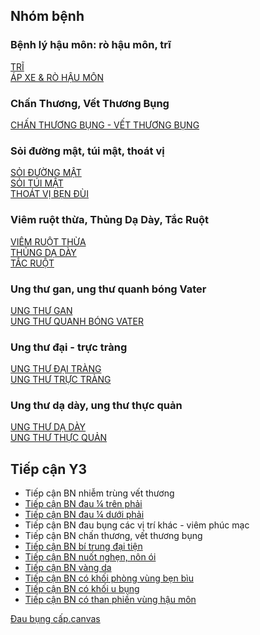 ## Nhóm bệnh  
### Bệnh lý hậu môn: rò hậu môn, trĩ  
[TRĨ](./W1-Tr%C4%A9,%20%C3%A1p%20xe%20HM,%20r%C3%B2%20HM/TR%C4%A8.md)  
[ÁP XE & RÒ HẬU MÔN](./W1-Tr%C4%A9,%20%C3%A1p%20xe%20HM,%20r%C3%B2%20HM/%C3%81P%20XE%20&%20R%C3%92%20H%E1%BA%ACU%20M%C3%94N.md)  
### Chấn Thương, Vết Thương Bụng  
[CHẤN THƯƠNG BỤNG - VẾT THƯƠNG BỤNG](./W2-Ch%E1%BA%A5n%20th%C6%B0%C6%A1ng%20b%E1%BB%A5ng,%20v%E1%BA%BFt%20th%C6%B0%C6%A1ng%20b%E1%BB%A5ng/CH%E1%BA%A4N%20TH%C6%AF%C6%A0NG%20B%E1%BB%A4NG%20-%20V%E1%BA%BET%20TH%C6%AF%C6%A0NG%20B%E1%BB%A4NG.md)  
### Sỏi đường mật, túi mật, thoát vị  
[SỎI ĐƯỜNG MẬT](./W3-S%E1%BB%8Fi%20%C4%91%C6%B0%E1%BB%9Dng%20m%E1%BA%ADt,%20t%C3%BAi%20m%E1%BA%ADt,%20tho%C3%A1t%20v%E1%BB%8B/S%E1%BB%8EI%20%C4%90%C6%AF%E1%BB%9CNG%20M%E1%BA%ACT.md)  
[SỎI TÚI MẬT](./W3-S%E1%BB%8Fi%20%C4%91%C6%B0%E1%BB%9Dng%20m%E1%BA%ADt,%20t%C3%BAi%20m%E1%BA%ADt,%20tho%C3%A1t%20v%E1%BB%8B/S%E1%BB%8EI%20T%C3%9AI%20M%E1%BA%ACT.md)  
[THOÁT VỊ BẸN ĐÙI](./W3-S%E1%BB%8Fi%20%C4%91%C6%B0%E1%BB%9Dng%20m%E1%BA%ADt,%20t%C3%BAi%20m%E1%BA%ADt,%20tho%C3%A1t%20v%E1%BB%8B/THO%C3%81T%20V%E1%BB%8A%20B%E1%BA%B8N%20%C4%90%C3%99I.md)  
### Viêm ruột thừa, Thủng Dạ Dày, Tắc Ruột  
[VIÊM RUỘT THỪA](./W4-Vi%C3%AAm%20ru%E1%BB%99t%20th%E1%BB%ABa,%20th%E1%BB%A7ng%20d%E1%BA%A1%20d%C3%A0y,%20t%E1%BA%AFc%20ru%E1%BB%99t/VI%C3%8AM%20RU%E1%BB%98T%20TH%E1%BB%AAA.md)  
[THỦNG DẠ DÀY](TH%E1%BB%A6NG%20D%E1%BA%A0%20D%C3%80Y.md)  
[TẮC RUỘT](./T%E1%BA%AEC%20RU%E1%BB%98T.md)  
### Ung thư gan, ung thư quanh bóng Vater  
[UNG THƯ GAN](./UNG%20TH%C6%AF%20GAN.md)  
[UNG THƯ QUANH BÓNG VATER](./K%20Vater%20-%20K%20tu%E1%BB%B5.md)  
### Ung thư đại - trực tràng  
[UNG THƯ ĐẠI TRÀNG](UNG%20TH%C6%AF%20%C4%90%E1%BA%A0I%20TR%C3%80NG.md)  
[UNG THƯ TRỰC TRÀNG](UNG%20TH%C6%AF%20TR%E1%BB%B0C%20TR%C3%80NG.md)  
### Ung thư dạ dày, ung thư thực quản  
[UNG THƯ DẠ DÀY](./W7-Ung%20th%C6%B0%20d%E1%BA%A1%20d%C3%A0y,%20ung%20th%C6%B0%20th%E1%BB%B1c%20qu%E1%BA%A3n/UNG%20TH%C6%AF%20D%E1%BA%A0%20D%C3%80Y.md)  
[UNG THƯ THỰC QUẢN](UNG%20TH%C6%AF%20TH%C6%AF%CC%A3C%20QUA%CC%89N.md)  
  
## Tiếp cận Y3  
- Tiếp cận BN nhiễm trùng vết thương  
- [Tiếp cận BN đau ¼ trên phải](./W3-S%E1%BB%8Fi%20%C4%91%C6%B0%E1%BB%9Dng%20m%E1%BA%ADt,%20t%C3%BAi%20m%E1%BA%ADt,%20tho%C3%A1t%20v%E1%BB%8B/Ti%E1%BA%BFp%20c%E1%BA%ADn%20BN%20%C4%91au%20%C2%BC%20tr%C3%AAn%20ph%E1%BA%A3i.md)  
- [Tiếp cận BN đau ¼ dưới phải](./W4-Vi%C3%AAm%20ru%E1%BB%99t%20th%E1%BB%ABa,%20th%E1%BB%A7ng%20d%E1%BA%A1%20d%C3%A0y,%20t%E1%BA%AFc%20ru%E1%BB%99t/Ti%E1%BA%BFp%20c%E1%BA%ADn%20BN%20%C4%91au%20%C2%BC%20d%C6%B0%E1%BB%9Bi%20ph%E1%BA%A3i.md)  
- Tiếp cận BN đau bụng các vị trí khác - viêm phúc mạc  
- Tiếp cận BN chấn thương, vết thương bụng  
- [Tiếp cận BN bí trung đại tiện](./W4-Vi%C3%AAm%20ru%E1%BB%99t%20th%E1%BB%ABa,%20th%E1%BB%A7ng%20d%E1%BA%A1%20d%C3%A0y,%20t%E1%BA%AFc%20ru%E1%BB%99t/Ti%E1%BA%BFp%20c%E1%BA%ADn%20BN%20b%C3%AD%20trung%20%C4%91%E1%BA%A1i%20ti%E1%BB%87n.md)  
- [Tiếp cận BN nuốt nghẹn, nôn ói](./W4-Vi%C3%AAm%20ru%E1%BB%99t%20th%E1%BB%ABa,%20th%E1%BB%A7ng%20d%E1%BA%A1%20d%C3%A0y,%20t%E1%BA%AFc%20ru%E1%BB%99t/Ti%E1%BA%BFp%20c%E1%BA%ADn%20BN%20nu%E1%BB%91t%20ngh%E1%BA%B9n,%20n%C3%B4n%20%C3%B3i.md)  
- [Tiếp cận BN vàng da](./W3-S%E1%BB%8Fi%20%C4%91%C6%B0%E1%BB%9Dng%20m%E1%BA%ADt,%20t%C3%BAi%20m%E1%BA%ADt,%20tho%C3%A1t%20v%E1%BB%8B/Ti%E1%BA%BFp%20c%E1%BA%ADn%20BN%20v%C3%A0ng%20da.md)  
- [Tiếp cận BN có khối phòng vùng bẹn bìu](./W3-S%E1%BB%8Fi%20%C4%91%C6%B0%E1%BB%9Dng%20m%E1%BA%ADt,%20t%C3%BAi%20m%E1%BA%ADt,%20tho%C3%A1t%20v%E1%BB%8B/Ti%E1%BA%BFp%20c%E1%BA%ADn%20BN%20c%C3%B3%20kh%E1%BB%91i%20ph%C3%B2ng%20v%C3%B9ng%20b%E1%BA%B9n%20b%C3%ACu.md)  
- [Tiếp cận BN có khối u bụng](./W5-Ung%20th%C6%B0%20gan,%20ung%20th%C6%B0%20quanh%20b%C3%B3ng%20Vater/Ti%E1%BA%BFp%20c%E1%BA%ADn%20BN%20c%C3%B3%20kh%E1%BB%91i%20u%20b%E1%BB%A5ng.md)  
- [Tiếp cận BN có than phiền vùng hậu môn](./W1-Tr%C4%A9,%20%C3%A1p%20xe%20HM,%20r%C3%B2%20HM/Ti%E1%BA%BFp%20c%E1%BA%ADn%20BN%20c%C3%B3%20than%20phi%E1%BB%81n%20v%C3%B9ng%20h%E1%BA%ADu%20m%C3%B4n.md)  
  
  
[Đau bụng cấp.canvas](./W0-Nh%E1%BB%AFng%20%C4%91i%E1%BB%81u%20c%C6%A1%20b%E1%BA%A3n/%C4%90au%20b%E1%BB%A5ng%20c%E1%BA%A5p.canvas.md)  
  
